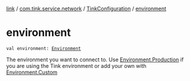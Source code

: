 [link](../../index.md) / [com.tink.service.network](../index.md) / [TinkConfiguration](index.md) / [environment](./environment.md)

# environment

`val environment: `[`Environment`](../-environment/index.md)

The environment you want to connect to. Use [Environment.Production](../-environment/-production.md) if you
are using the Tink environment or add your own with [Environment.Custom](../-environment/-custom/index.md)

